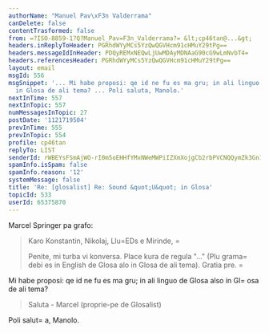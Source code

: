 ```yaml
---
authorName: "Manuel Pav\xF3n Valderrama"
canDelete: false
contentTrasformed: false
from: =?ISO-8859-1?Q?Manuel_Pav=F3n_Valderrama?= &lt;cp46tan@...&gt;
headers.inReplyToHeader: PGRhdWYyMCs5YzQwQGVHcm91cHMuY29tPg==
headers.messageIdInHeader: PDQyREMxNEQwLjUwMDAyMDNAaG90cG9wLmNvbT4=
headers.referencesHeader: PGRhdWYyMCs5YzQwQGVHcm91cHMuY29tPg==
layout: email
msgId: 556
msgSnippet: '... Mi habe proposi: qe id ne fu es ma gru; in ali linguo de Glosa also
  in Glosa de ali tema? ... Poli saluta, Manolo.'
nextInTime: 557
nextInTopic: 557
numMessagesInTopic: 27
postDate: '1121719504'
prevInTime: 555
prevInTopic: 554
profile: cp46tan
replyTo: LIST
senderId: rWBEYsFSmAjWO-rI0m5oEHHfYMxNWeMWPiIZXmXojgCb2rbPVCNQQymZk3Gn1uDq5HebIfVJv1PKdJraw_DmOmUjxMSrTNfGB7_JN-PHmnok68UuF6Mv0usDyAadltCSQXohO7HB
spamInfo.isSpam: false
spamInfo.reason: '12'
systemMessage: false
title: 'Re: [glosalist] Re: Sound &quot;U&quot; in Glosa'
topicId: 533
userId: 65375870
---
```


Marcel Springer pa grafo:

> Karo Konstantin, Nikolaj, Llu=EDs e Mirinde, 
=
> 
> Penite, mi turba vi konversa. 
> Place kura de regula "..." (Plu grama=
 debi es in English de Glosa alo 
> in Glosa de ali tema). 
> Gratia pre.  =


Mi habe proposi: qe id ne fu es ma gru; in ali linguo de Glosa also in Gl=
osa de 
ali tema?

> Saluta - Marcel (proprie-pe de Glosalist) 

Poli salut=
a,
Manolo.



